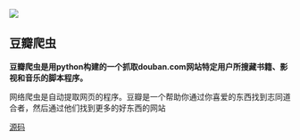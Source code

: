 ![](doubanpachong.ico)
## 豆瓣爬虫 ##
**豆瓣爬虫是用python构建的一个抓取douban.com网站特定用户所搜藏书籍、影视和音乐的脚本程序。**


网络爬虫是自动提取网页的程序。豆瓣是一个帮助你通过你喜爱的东西找到志同道合者，然后通过他们找到更多的好东西的网站


[源码](https://github.com/codepongo/doubanpachong)
